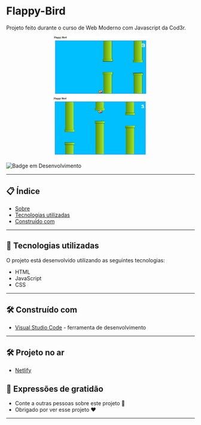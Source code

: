 # Flappy-Bird
Projeto feito durante o curso de Web Moderno com Javascript da Cod3r.


<div align="center">

<img src="./print1.png" width="50%" height="50%">

<img src="./print2.png" width="50%" height="50%">
</div>



![Badge em Desenvolvimento](https://img.shields.io/static/v1?label=STATUS&message=PROJETO%20FINALIZADO&color=GREEN&style=for-the-badge)
 
--- 

## 📋 Índice

- [Sobre](#projeto-final-banco-de-dados)
- [Tecnologias utilizadas](#-tecnologias-utilizadas)
- [Construído com](#%EF%B8%8F-construído-com)

--- 

## 🚀 Tecnologias utilizadas

O projeto está desenvolvido utilizando as seguintes tecnologias:

- HTML
- JavaScript
- CSS

--- 

## 🛠️ Construído com

* [Visual Studio Code](https://code.visualstudio.com/) - ferramenta de desenvolvimento

--- 

## 🛠️ Projeto no ar

* [Netlify](https://gameflappybird-ten.vercel.app/)
 
## 🎁 Expressões de gratidão

* Conte a outras pessoas sobre este projeto 📢
* Obrigado por ver esse projeto ❤️

--- 